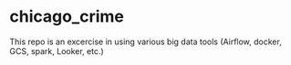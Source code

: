 # chicago_crime
This repo is an excercise in using various big data tools (Airflow, docker, GCS, spark, Looker, etc.)
